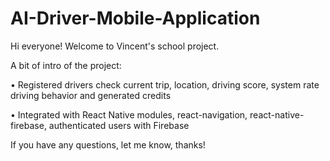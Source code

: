 # AI-Driver-Mobile-Application

Hi everyone! Welcome to Vincent's school project.

A bit of intro of the project:

•	Registered drivers check current trip, location, driving score, system rate driving behavior and generated credits

•	Integrated with React Native modules, react-navigation, react-native-firebase, authenticated users with Firebase

If you have any questions, let me know, thanks!
